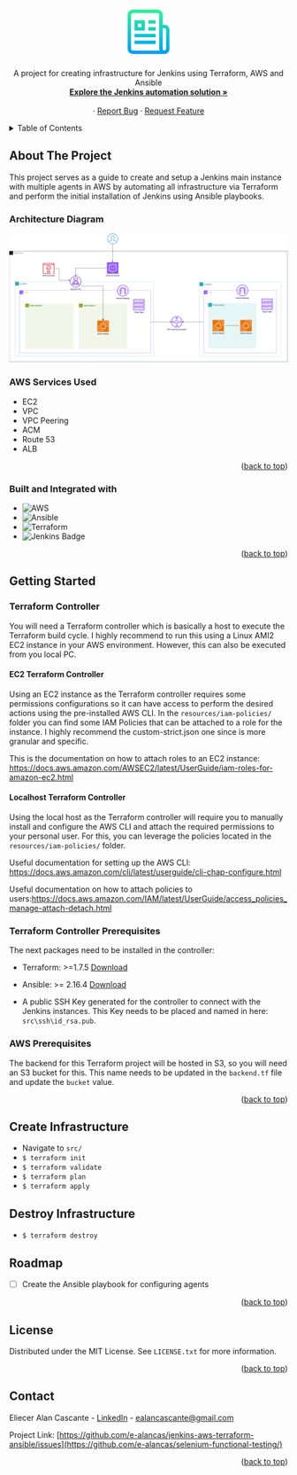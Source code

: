 <!-- PROJECT LOGO -->
<br />
<div align="center">
  <a href="https://github.com/e-alancas/jenkins-aws-terraform-ansible">
    <img src="resources/img/logo.png" alt="Logo" width="80" height="80">
  </a>

  <h3 align="center"></h3>

  <p align="center">
    A project for creating infrastructure for Jenkins using Terraform, AWS and Ansible
    <br />
    <a href="https://github.com/e-alancas/jenkins-aws-terraform-ansible"><strong>Explore the Jenkins automation solution »</strong></a>
    <br />
    <br />
    ·
    <a href="https://github.com/e-alancas/jenkins-aws-terraform-ansible/issues">Report Bug</a>
    ·
    <a href="https://github.com/e-alancas/jenkins-aws-terraform-ansible/issues">Request Feature</a>
  </p>
</div>



<!-- TABLE OF CONTENTS -->
<details>
  <summary>Table of Contents</summary>
  <ol>
    <li>
      <a href="#about-the-project">About The Project</a>
      <ul>
        <li><a href="#architecture-diagram">Architecture Diagram</a></li>
        <li><a href="#aws-services-used">AWS Services Used</a></li>
        <li><a href="#built-and-integrated-with">Built and Integrated with</a></li>
      </ul>
    </li>
    <li>
      <a href="#getting-started">Getting Started</a>
      <ul>
        <li><a href="#terraform-controller">Terraform Controller</a></li>
        <li><a href="#terraform-controller-prerequisites">Terraform Controller Prerequisites</a></li>
        <li><a href="#aws-prerequisites">AWS Prerequisites</a></li>
      </ul>
    </li>
    <li><a href="#create-infrastructure">Create Infrastructure</a></li>
    <li><a href="#destroy-infrastructure">Destroy Infrastructure</a></li>
    <li><a href="#usage">Usage</a></li>
    <li><a href="#roadmap">Roadmap</a></li>
    <li><a href="#license">License</a></li>
    <li><a href="#contact">Contact</a></li>
  </ol>
</details>



<!-- ABOUT THE PROJECT -->
## About The Project

This project serves as a guide to create and setup a Jenkins main instance with multiple agents in AWS by automating all infrastructure via Terraform and perform the initial installation of Jenkins using Ansible playbooks.

### Architecture Diagram

<div align="center">
  <a href="https://github.com/e-alancas/jenkins-aws-terraform-ansible">
    <img src="resources/img/architecture.jpg" alt="architecture" >
  </a>

</div>

### AWS Services Used
* EC2
* VPC
* VPC Peering
* ACM
* Route 53
* ALB

<p align="right">(<a href="#readme-top">back to top</a>)</p>



### Built and Integrated with

* ![AWS](https://img.shields.io/badge/AWS-%23FF9900.svg?style=for-the-badge&logo=amazon-aws&logoColor=white)
* ![Ansible](https://img.shields.io/badge/ansible-%231A1918.svg?style=for-the-badge&logo=ansible&logoColor=white)
* ![Terraform](https://img.shields.io/badge/terraform-%235835CC.svg?style=for-the-badge&logo=terraform&logoColor=white)
* ![Jenkins Badge](https://img.shields.io/badge/Jenkins-D24939?style=for-the-badge&logo=Jenkins&logoColor=white)


<p align="right">(<a href="#readme-top">back to top</a>)</p>

<!-- GETTING STARTED -->
## Getting Started

### Terraform Controller
You will need a Terraform controller which is basically a host to execute the Terraform build cycle. I highly recommend to run this using a Linux AMI2 EC2 instance in your AWS environment. However, this can also be executed from you local PC.

#### EC2 Terraform Controller
Using an EC2 instance as the Terraform controller requires some permissions configurations so it can have access to perform the desired actions using the pre-installed AWS CLI. In the ```resources/iam-policies/``` folder you can find some IAM Policies that can be attached to a role for the instance. I highly recommend the custom-strict.json one since is more granular and specific.

This is the documentation on how to attach roles to an EC2 instance: https://docs.aws.amazon.com/AWSEC2/latest/UserGuide/iam-roles-for-amazon-ec2.html


#### Localhost Terraform Controller
Using the local host as the Terraform controller will require you to manually install and configure the AWS CLI and attach the required permissions to your personal user. For this, you can leverage the policies located in the ```resources/iam-policies/``` folder.

Useful documentation for setting up the AWS CLI: https://docs.aws.amazon.com/cli/latest/userguide/cli-chap-configure.html

Useful documentation on how to attach policies to users:https://docs.aws.amazon.com/IAM/latest/UserGuide/access_policies_manage-attach-detach.html


### Terraform Controller Prerequisites
The next packages need to be installed in the controller:

* Terraform: >=1.7.5 [Download](https://developer.hashicorp.com/terraform/install)

* Ansible: >= 2.16.4 [Download](https://docs.ansible.com/ansible/latest/installation_guide/intro_installation.html)

* A public SSH Key generated for the controller to connect with the Jenkins instances. This Key needs to be placed and named in here: ```src\ssh\id_rsa.pub```.

### AWS Prerequisites
The backend for this Terraform project will be hosted in S3, so you will need an S3 bucket for this. This name needs to be updated in the ```backend.tf``` file and update the ```bucket``` value.

<p align="right">(<a href="#readme-top">back to top</a>)</p>

## Create Infrastructure

* Navigate to ```src/```
* ```$ terraform init```
* ```$ terraform validate```
* ```$ terraform plan```
* ```$ terraform apply```

## Destroy Infrastructure

* ```$ terraform destroy```

## Roadmap

- [ ] Create the Ansible playbook for configuring agents

<p align="right">(<a href="#readme-top">back to top</a>)</p>

<!-- LICENSE -->
## License

Distributed under the MIT License. See `LICENSE.txt` for more information.

<p align="right">(<a href="#readme-top">back to top</a>)</p>

<!-- CONTACT -->
## Contact

Eliecer Alan Cascante - [LinkedIn](https://www.linkedin.com/in/eliecer-alan-cascante/) - ealancascante@gmail.com

Project Link: [https://github.com/e-alancas/jenkins-aws-terraform-ansible/issues](https://github.com/e-alancas/selenium-functional-testing/)

<p align="right">(<a href="#readme-top">back to top</a>)</p>